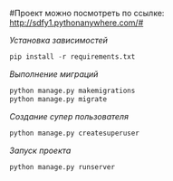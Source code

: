#Проект можно посмотреть по ссылке: http://sdfy1.pythonanywhere.com/#

_Установка зависимостей_
```python
pip install -r requirements.txt
```

_Выполнение миграций_
```python
python manage.py makemigrations
python manage.py migrate
```

_Создание супер пользователя_
```python
python manage.py createsuperuser
```

_Запуск проекта_
```python
python manage.py runserver
```
